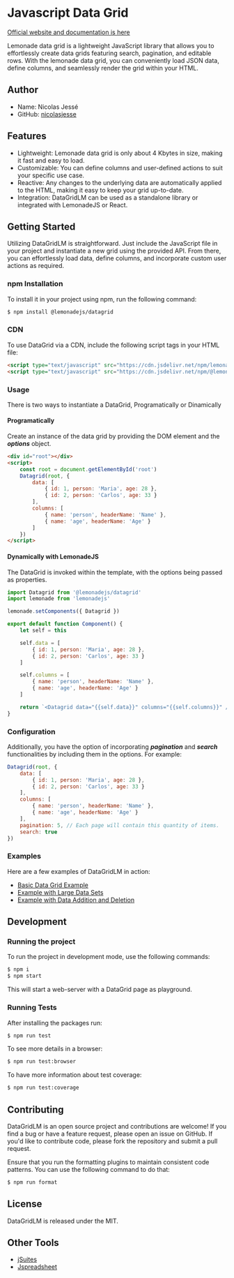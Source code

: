 # Javascript Data Grid
[Official website and documentation is here](https://lemonadejs.net/components/data-grid)

Lemonade data grid is a lightweight JavaScript library that allows you to effortlessly create data grids featuring search, pagination, and editable rows. With the lemonade data grid, you can conveniently load JSON data, define columns, and seamlessly render the grid within your HTML.

## Author

- Name: Nicolas Jessé
- GitHub: [nicolasjesse](https://github.com/nicolasjesse)

## Features

-   Lightweight: Lemonade data grid is only about 4 Kbytes in size, making it fast and easy to load.
-   Customizable: You can define columns and user-defined actions to suit your specific use case.
-   Reactive: Any changes to the underlying data are automatically applied to the HTML, making it easy to keep your grid up-to-date.
-   Integration: DataGridLM can be used as a standalone library or integrated with LemonadeJS or React.

## Getting Started

Utilizing DataGridLM is straightforward. Just include the JavaScript file in your project and instantiate a new grid using the provided API. From there, you can effortlessly load data, define columns, and incorporate custom user actions as required.

### npm Installation

To install it in your project using npm, run the following command:

```bash
$ npm install @lemonadejs/datagrid
```

### CDN

To use DataGrid via a CDN, include the following script tags in your HTML file:

```html
<script type="text/javascript" src="https://cdn.jsdelivr.net/npm/lemonadejs/dist/lemonade.min.js"></script>
<script type="text/javascript" src="https://cdn.jsdelivr.net/npm/@lemonadejs/datagrid/dist/index.min.js"></script>
```

### Usage

There is two ways to instantiate a DataGrid, Programatically or Dinamically

#### Programatically

Create an instance of the data grid by providing the DOM element and the **_options_** object.

```html
<div id="root"></div>
<script>
    const root = document.getElementById('root')
    Datagrid(root, {
        data: [
            { id: 1, person: 'Maria', age: 28 },
            { id: 2, person: 'Carlos', age: 33 }
        ],
        columns: [
            { name: 'person', headerName: 'Name' },
            { name: 'age', headerName: 'Age' }
        ]
    })
</script>
```

#### Dynamically with LemonadeJS

The DataGrid is invoked within the template, with the options being passed as properties.

```javascript
import Datagrid from '@lemonadejs/datagrid'
import lemonade from 'lemonadejs'

lemonade.setComponents({ Datagrid })

export default function Component() {
    let self = this

    self.data = [
        { id: 1, person: 'Maria', age: 28 },
        { id: 2, person: 'Carlos', age: 33 }
    ]

    self.columns = [
        { name: 'person', headerName: 'Name' },
        { name: 'age', headerName: 'Age' }
    ]

    return `<Datagrid data="{{self.data}}" columns="{{self.columns}}" />`
}
```

### Configuration

Additionally, you have the option of incorporating **_pagination_** and **_search_** functionalities by including them in the options. For example:

```javascript
Datagrid(root, {
    data: [
        { id: 1, person: 'Maria', age: 28 },
        { id: 2, person: 'Carlos', age: 33 }
    ],
    columns: [
        { name: 'person', headerName: 'Name' },
        { name: 'age', headerName: 'Age' }
    ],
    pagination: 5, // Each page will contain this quantity of items.
    search: true
})
```

### Examples

Here are a few examples of DataGridLM in action:

-   [Basic Data Grid Example](https://lemonadejs.net/components/datagrid#example-1)
-   [Example with Large Data Sets](https://lemonadejs.net/components/datagrid#example-2)
-   [Example with Data Addition and Deletion](https://lemonadejs.net/components/datagrid#example-3)

## Development

### Running the project

To run the project in development mode, use the following commands:

```bash
$ npm i
$ npm start
```

This will start a web-server with a DataGrid page as playground.

### Running Tests

After installing the packages run:

```bash
$ npm run test
```

To see more details in a browser:

```bash
$ npm run test:browser
```

To have more information about test coverage:

```bash
$ npm run test:coverage
```

## Contributing

DataGridLM is an open source project and contributions are welcome! If you find a bug or have a feature request, please open an issue on GitHub. If you'd like to contribute code, please fork the repository and submit a pull request.

Ensure that you run the formatting plugins to maintain consistent code patterns. You can use the following command to do that:

```bash
$ npm run format
```

## License

DataGridLM is released under the MIT.

## Other Tools

- [jSuites](https://jsuites.net/v4/)
- [Jspreadsheet](https://jspreadsheet.com)
